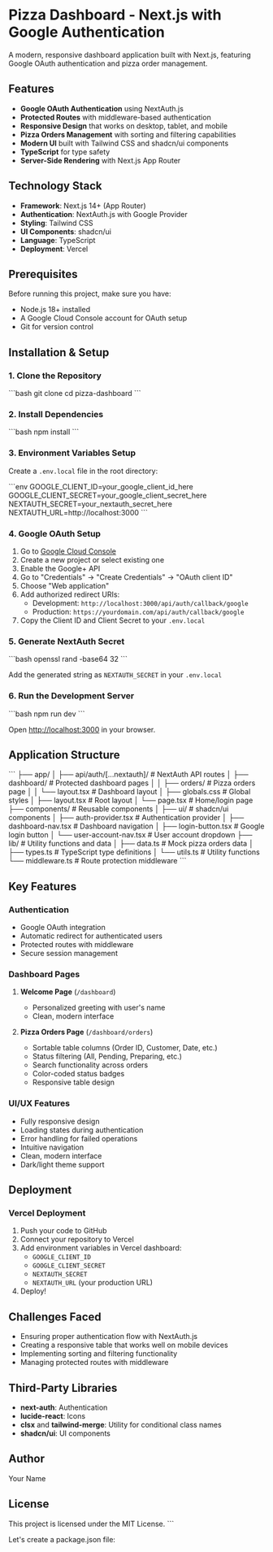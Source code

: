 # Pizza Dashboard - Next.js with Google Authentication

A modern, responsive dashboard application built with Next.js, featuring Google OAuth authentication and pizza order management.

## Features

- **Google OAuth Authentication** using NextAuth.js
- **Protected Routes** with middleware-based authentication
- **Responsive Design** that works on desktop, tablet, and mobile
- **Pizza Orders Management** with sorting and filtering capabilities
- **Modern UI** built with Tailwind CSS and shadcn/ui components
- **TypeScript** for type safety
- **Server-Side Rendering** with Next.js App Router

## Technology Stack

- **Framework**: Next.js 14+ (App Router)
- **Authentication**: NextAuth.js with Google Provider
- **Styling**: Tailwind CSS
- **UI Components**: shadcn/ui
- **Language**: TypeScript
- **Deployment**: Vercel

## Prerequisites

Before running this project, make sure you have:

- Node.js 18+ installed
- A Google Cloud Console account for OAuth setup
- Git for version control

## Installation & Setup

### 1. Clone the Repository

\`\`\`bash
git clone <your-repository-url>
cd pizza-dashboard
\`\`\`

### 2. Install Dependencies

\`\`\`bash
npm install
\`\`\`

### 3. Environment Variables Setup

Create a `.env.local` file in the root directory:

\`\`\`env
GOOGLE_CLIENT_ID=your_google_client_id_here
GOOGLE_CLIENT_SECRET=your_google_client_secret_here
NEXTAUTH_SECRET=your_nextauth_secret_here
NEXTAUTH_URL=http://localhost:3000
\`\`\`

### 4. Google OAuth Setup

1. Go to [Google Cloud Console](https://console.cloud.google.com/)
2. Create a new project or select existing one
3. Enable the Google+ API
4. Go to "Credentials" → "Create Credentials" → "OAuth client ID"
5. Choose "Web application"
6. Add authorized redirect URIs:
   - Development: `http://localhost:3000/api/auth/callback/google`
   - Production: `https://yourdomain.com/api/auth/callback/google`
7. Copy the Client ID and Client Secret to your `.env.local`

### 5. Generate NextAuth Secret

\`\`\`bash
openssl rand -base64 32
\`\`\`

Add the generated string as `NEXTAUTH_SECRET` in your `.env.local`

### 6. Run the Development Server

\`\`\`bash
npm run dev
\`\`\`

Open [http://localhost:3000](http://localhost:3000) in your browser.

## Application Structure

\`\`\`
├── app/
│   ├── api/auth/[...nextauth]/     # NextAuth API routes
│   ├── dashboard/                  # Protected dashboard pages
│   │   ├── orders/                 # Pizza orders page
│   │   └── layout.tsx              # Dashboard layout
│   ├── globals.css                 # Global styles
│   ├── layout.tsx                  # Root layout
│   └── page.tsx                    # Home/login page
├── components/                     # Reusable components
│   ├── ui/                         # shadcn/ui components
│   ├── auth-provider.tsx           # Authentication provider
│   ├── dashboard-nav.tsx           # Dashboard navigation
│   ├── login-button.tsx            # Google login button
│   └── user-account-nav.tsx        # User account dropdown
├── lib/                            # Utility functions and data
│   ├── data.ts                     # Mock pizza orders data
│   ├── types.ts                    # TypeScript type definitions
│   └── utils.ts                    # Utility functions
└── middleware.ts                   # Route protection middleware
\`\`\`

## Key Features

### Authentication
- Google OAuth integration
- Automatic redirect for authenticated users
- Protected routes with middleware
- Secure session management

### Dashboard Pages
1. **Welcome Page** (`/dashboard`)
   - Personalized greeting with user's name
   - Clean, modern interface

2. **Pizza Orders Page** (`/dashboard/orders`)
   - Sortable table columns (Order ID, Customer, Date, etc.)
   - Status filtering (All, Pending, Preparing, etc.)
   - Search functionality across orders
   - Color-coded status badges
   - Responsive table design

### UI/UX Features
- Fully responsive design
- Loading states during authentication
- Error handling for failed operations
- Intuitive navigation
- Clean, modern interface
- Dark/light theme support

## Deployment

### Vercel Deployment

1. Push your code to GitHub
2. Connect your repository to Vercel
3. Add environment variables in Vercel dashboard:
   - `GOOGLE_CLIENT_ID`
   - `GOOGLE_CLIENT_SECRET`
   - `NEXTAUTH_SECRET`
   - `NEXTAUTH_URL` (your production URL)
4. Deploy!

## Challenges Faced

- Ensuring proper authentication flow with NextAuth.js
- Creating a responsive table that works well on mobile devices
- Implementing sorting and filtering functionality
- Managing protected routes with middleware

## Third-Party Libraries

- **next-auth**: Authentication
- **lucide-react**: Icons
- **clsx** and **tailwind-merge**: Utility for conditional class names
- **shadcn/ui**: UI components

## Author

Your Name

## License

This project is licensed under the MIT License.
\`\`\`

Let's create a package.json file:
